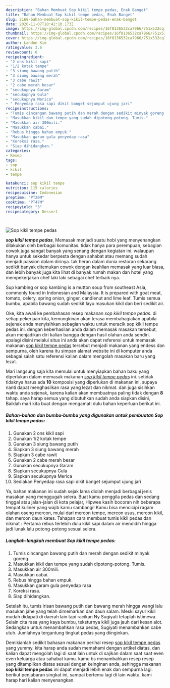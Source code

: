```yaml
---
description: "Bahan Membuat Sop kikil tempe pedas, Enak Banget"
title: "Bahan Membuat Sop kikil tempe pedas, Enak Banget"
slug: 2168-bahan-membuat-sop-kikil-tempe-pedas-enak-banget
date: 2020-11-07T18:42:10.173Z
image: https://img-global.cpcdn.com/recipes/16f8136532ca7966/751x532cq70/sop-kikil-tempe-pedas-foto-resep-utama.jpg
thumbnail: https://img-global.cpcdn.com/recipes/16f8136532ca7966/751x532cq70/sop-kikil-tempe-pedas-foto-resep-utama.jpg
cover: https://img-global.cpcdn.com/recipes/16f8136532ca7966/751x532cq70/sop-kikil-tempe-pedas-foto-resep-utama.jpg
author: Landon Kim
ratingvalue: 3.6
reviewcount: 6
recipeingredient:
- "2 ons kikil sapi"
- "1/2 kotak tempe"
- "3 siung bawang putih"
- "3 siung bawang merah"
- "3 cabe rawit"
- "2 cabe merah besar"
- "secukupnya Garam"
- "secukupnya Gula"
- "secukupnya Merica"
- " Penyedap rasa sapi dikit banget sejumput ujung jari"
recipeinstructions:
- "Tumis cincangan bawang putih dan merah dengan sedikit minyak goreng."
- "Masukkan kikil dan tempe yang sudah dipotong-potong. Tumis."
- "Masukkan air 300mili."
- "Masukkan cabai."
- "Rebus hingga bahan empuk."
- "Masukkan garam gula penyedap rasa"
- "Koreksi rasa."
- "Siap dihidangkan."
categories:
- Resep
tags:
- sop
- kikil
- tempe

katakunci: sop kikil tempe 
nutrition: 115 calories
recipecuisine: Indonesian
preptime: "PT20M"
cooktime: "PT47M"
recipeyield: "3"
recipecategory: Dessert

---
```



![Sop kikil tempe pedas](https://img-global.cpcdn.com/recipes/16f8136532ca7966/751x532cq70/sop-kikil-tempe-pedas-foto-resep-utama.jpg)

<b><i>sop kikil tempe pedas</i></b>, Memasak menjadi suatu hobi yang menyenangkan dilakukan oleh berbagai komunitas. tidak hanya para perempuan, sebagian cowok juga sangat banyak yang senang dengan kegiatan ini. walaupun hanya untuk sekedar berpesta dengan sahabat atau memang sudah menjadi passion dalam dirinya. tak heran dalam dunia restoran sekarang sedikit banyak ditemukan cowok dengan keahlian memasak yang luar biasa, dan lebih banyak juga kita lihat di banyak rumah makan dan hotel yang mempekerjakan chef laki laki sebagai chef terbaik nya.

Sup kambing or sop kambing is a mutton soup from southeast Asia, commonly found in Indonesian and Malaysia. It is prepared with goat meat, tomato, celery, spring onion, ginger, candlenut and lime leaf. Tumis semua bumbu, apabila bawang sudah sedikit layu masukan kikil dan beri sedikit air.

Oke, kita awali ke pembahasan resep makanan <i>sop kikil tempe pedas</i>. di setiap pekerjaan kita, kemungkinan akan terasa membahagiakan apabila sejenak anda menyisihkan sebagian waktu untuk meracik sop kikil tempe pedas ini. dengan keberhasilan anda dalam memasak masakan tersebut, akan menjadikan diri kalian bangga dengan hasil olahan anda sendiri. apalagi disini melalui situs ini anda akan dapat referensi untuk memasak makanan <u>sop kikil tempe pedas</u> tersebut menjadi makanan yang endess dan sempurna, oleh karena itu simpan alamat website ini di komputer anda sebagai salah satu referensi kalian dalam mengolah masakan baru yang lezat.


Mari langsung saja kita memulai untuk menyiapkan bahan baku yang diperlukan dalam memasak makanan <u><i>sop kikil tempe pedas</i></u> ini. setidak tidaknya harus ada <b>10</b> komposisi yang diperlukan di makanan ini. supaya nanti dapat menghasilkan rasa yang lezat dan nikmat. dan juga sisihkan waktu anda sejenak, karena kalian akan membuatnya paling tidak dengan <b>8</b> tahap. saya harap semua yang dibutuhkan sudah anda siapkan disini, Baiklah mari kita buat dengan mengamati dulu bahan keperluan berikut ini.

<!--inarticleads1-->

##### Bahan-bahan dan bumbu-bumbu yang digunakan untuk pembuatan Sop kikil tempe pedas:

1. Gunakan 2 ons kikil sapi
1. Gunakan 1/2 kotak tempe
1. Gunakan 3 siung bawang putih
1. Siapkan 3 siung bawang merah
1. Siapkan 3 cabe rawit
1. Gunakan 2 cabe merah besar
1. Gunakan secukupnya Garam
1. Siapkan secukupnya Gula
1. Siapkan secukupnya Merica
1. Sediakan  Penyedap rasa sapi dikit banget sejumput ujung jari


Ya, bahan makanan ini sudah sejak lama diolah menjadi berbagai jenis masakan yang menggugah selera. Buat kamu penggila pedas dan sedang tinggal atau jalan-jalan di kota pelajar, Hipwee kasih bocoran nih beberapa tempat kuliner yang wajib kamu sambangi! Kamu bisa mencicipi ragam olahan oseng mercon, mulai dari mercon tempe, mercon usus, mercon kikil, dan mercon daun kates. Tahapan cara membuat tumis kikil pedas dan nikmat : Pertama rebus terlebih dulu kikil sapi dalam air mendidih hingga jadi lunak lalu potong-potong sesuai selera. 

<!--inarticleads2-->

##### Langkah-langkah membuat Sop kikil tempe pedas:

1. Tumis cincangan bawang putih dan merah dengan sedikit minyak goreng.
1. Masukkan kikil dan tempe yang sudah dipotong-potong. Tumis.
1. Masukkan air 300mili.
1. Masukkan cabai.
1. Rebus hingga bahan empuk.
1. Masukkan garam gula penyedap rasa
1. Koreksi rasa.
1. Siap dihidangkan.


Setelah itu, tumis irisan bawang putih dan bawang merah hingga wangi lalu masukan jahe yang telah dimemarkan dan daun salam. Meski sayur kikil mudah didapati di daerah lain tapi racikan Ny Sugiyati tetaplah istimewa. Selain cita rasa yang kaya bumbu, teksturnya kikil juga jauh dari kesan alot. Sedangkan untuk menambahkan rasa pedas, Sugiyati menambahkan cabe utuh. Jumlahnya tergantung tingkat pedas yang diinginkan. 

Demikianlah sedikit bahasan makanan perihal resep <u>sop kikil tempe pedas</u> yang yummy. kita harap anda sudah memahami dengan artikel diatas, dan kalian dapat mengolah lagi di saat lain untuk di sajikan dalam saat saat even even keluarga atau sahabat kamu. kamu bs menambahkan resep resep yang ditampilkan diatas sesuai dengan keinginan anda, sehingga makanan <b>sop kikil tempe pedas</b> ini dapat menjadi lebih enak dan sempurna lagi. berikut penjabaran singkat ini, sampai bertemu lagi di lain waktu. kami harap hari kalian menyenangkan.
